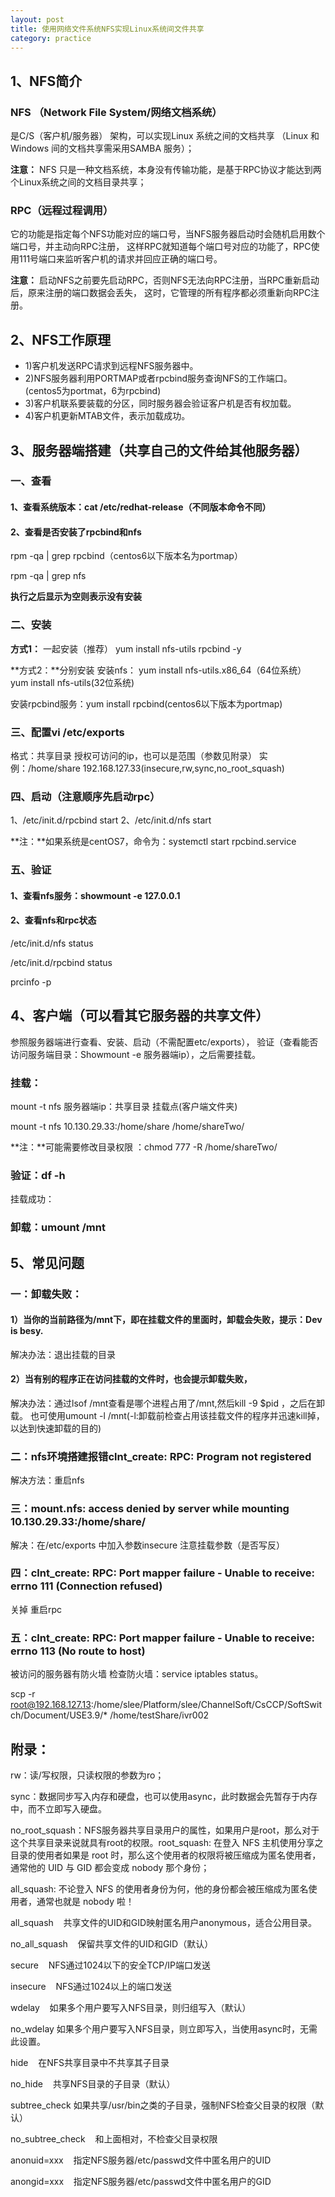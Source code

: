 ```yaml
---
layout: post
title: 使用网络文件系统NFS实现Linux系统间文件共享
category: practice
---
```


## 1、NFS简介
### NFS （Network File System/网络文档系统）
是C/S（客户机/服务器） 架构，可以实现Linux 系统之间的文档共享
（Linux 和Windows 间的文档共享需采用SAMBA 服务）；

**注意：** NFS 只是一种文档系统，本身没有传输功能，是基于RPC协议才能达到两个Linux系统之间的文档目录共享；

### RPC（远程过程调用）
它的功能是指定每个NFS功能对应的端口号，当NFS服务器启动时会随机启用数个端口号，并主动向RPC注册，
这样RPC就知道每个端口号对应的功能了，RPC使用111号端口来监听客户机的请求并回应正确的端口号。

**注意：** 启动NFS之前要先启动RPC，否则NFS无法向RPC注册，当RPC重新启动后，原来注册的端口数据会丢失，
这时，它管理的所有程序都必须重新向RPC注册。

## 2、NFS工作原理

 - 1)客户机发送RPC请求到远程NFS服务器中。
 - 2)NFS服务器利用PORTMAP或者rpcbind服务查询NFS的工作端口。(centos5为portmat，6为rpcbind)
 - 3)客户机联系要装载的分区，同时服务器会验证客户机是否有权加载。
 - 4)客户机更新MTAB文件，表示加载成功。

## 3、服务器端搭建（共享自己的文件给其他服务器）
### 一、查看

#### 1、查看系统版本：cat /etc/redhat-release（不同版本命令不同）
#### 2、查看是否安装了rpcbind和nfs
rpm -qa | grep rpcbind（centos6以下版本名为portmap）

rpm -qa | grep nfs

**执行之后显示为空则表示没有安装**

### 二、安装

**方式1：** 一起安装（推荐）
yum install nfs-utils rpcbind -y

**方式2：**分别安装
安装nfs：
yum install nfs-utils.x86_64（64位系统）
yum install nfs-utils(32位系统)

安装rpcbind服务：yum install rpcbind(centos6以下版本为portmap)
### 三、配置vi /etc/exports
格式：共享目录 授权可访问的ip，也可以是范围（参数见附录）
实例：/home/share 192.168.127.33(insecure,rw,sync,no_root_squash)

### 四、启动（注意顺序先启动rpc）

1、/etc/init.d/rpcbind start
2、/etc/init.d/nfs start

**注：**如果系统是centOS7，命令为：systemctl start rpcbind.service

### 五、验证
#### 1、查看nfs服务：showmount -e 127.0.0.1
#### 2、查看nfs和rpc状态

/etc/init.d/nfs status

/etc/init.d/rpcbind status

prcinfo -p

## 4、客户端（可以看其它服务器的共享文件）
参照服务器端进行查看、安装、启动（不需配置etc/exports），
验证（查看能否访问服务端目录：Showmount -e 服务器端ip），之后需要挂载。
### 挂载：
mount -t nfs 服务器端ip：共享目录 挂载点(客户端文件夹)

mount -t nfs 10.130.29.33:/home/share /home/shareTwo/

**注：**可能需要修改目录权限 ：chmod 777 -R /home/shareTwo/

### 验证：df -h
挂载成功：

### 卸载：umount /mnt

## 5、常见问题
### 一：卸载失败：
#### 1）当你的当前路径为/mnt下，即在挂载文件的里面时，卸载会失败，提示：Dev is besy.

解决办法：退出挂载的目录

#### 2）当有别的程序正在访问挂载的文件时，也会提示卸载失败，

解决办法：通过lsof /mnt查看是哪个进程占用了/mnt,然后kill -9 $pid ，之后在卸载。
也可使用umount -l /mnt(-l:卸载前检查占用该挂载文件的程序并迅速kill掉，以达到快速卸载的目的)

### 二：nfs环境搭建报错clnt_create: RPC: Program not registered
解决方法：重启nfs
### 三：mount.nfs: access denied by server while mounting 10.130.29.33:/home/share/
解决：在/etc/exports 中加入参数insecure
注意挂载参数（是否写反）
### 四：clnt_create: RPC: Port mapper failure - Unable to receive: errno 111 (Connection refused)
关掉 重启rpc
### 五：clnt_create: RPC: Port mapper failure - Unable to receive: errno 113 (No route to host)
被访问的服务器有防火墙
检查防火墙：service iptables status。

scp -r root@192.168.127.13:/home/slee/Platform/slee/ChannelSoft/CsCCP/SoftSwitch/Document/USE3.9/* /home/testShare/ivr002

## 附录：
rw：读/写权限，只读权限的参数为ro；

sync：数据同步写入内存和硬盘，也可以使用async，此时数据会先暂存于内存中，而不立即写入硬盘。

no_root_squash：NFS服务器共享目录用户的属性，如果用户是root，那么对于这个共享目录来说就具有root的权限。root_squash: 在登入 NFS 主机使用分享之目录的使用者如果是 root 时，那么这个使用者的权限将被压缩成为匿名使用者，通常他的 UID 与 GID 都会变成 nobody 那个身份； 

all_squash: 不论登入 NFS 的使用者身份为何，他的身份都会被压缩成为匿名使用者，通常也就是 nobody 啦！

all_squash    共享文件的UID和GID映射匿名用户anonymous，适合公用目录。 

no_all_squash    保留共享文件的UID和GID（默认） 

secure    NFS通过1024以下的安全TCP/IP端口发送 

insecure    NFS通过1024以上的端口发送 

wdelay    如果多个用户要写入NFS目录，则归组写入（默认） 

no_wdelay 如果多个用户要写入NFS目录，则立即写入，当使用async时，无需此设置。 

hide    在NFS共享目录中不共享其子目录 

no_hide    共享NFS目录的子目录（默认）

subtree_check 如果共享/usr/bin之类的子目录，强制NFS检查父目录的权限（默认） 

no_subtree_check    和上面相对，不检查父目录权限 

anonuid=xxx    指定NFS服务器/etc/passwd文件中匿名用户的UID 

anongid=xxx    指定NFS服务器/etc/passwd文件中匿名用户的GID